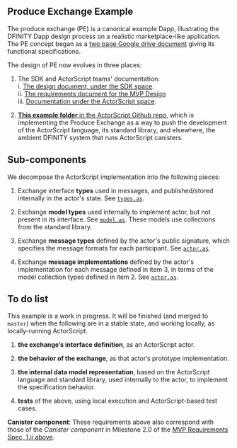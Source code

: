Produce Exchange Example
----------------------------

The produce exchange (PE) is a canonical example Dapp, illustrating
the DFINITY Dapp design process on a realistic marketplace-like
application.  The PE concept began as a [two page Google drive
document](https://docs.google.com/document/d/1AxpcuFH-x_0ZSa32DfM_BCYnGxCS37ETPNWE4BXDNdo/edit)
giving its functional specifications.

The design of PE now evolves in three places:

 1. The SDK and ActorScript teams' documentation:  
    i. [The design document, under the SDK
     space](https://dfinity.atlassian.net/wiki/x/MwD2Bg).  
    ii. [The requirements document for the MVP
      Design](https://dfinity.atlassian.net/wiki/spaces/DE/pages/116654198/Produce+Exchange+MVP+Product+Requirements)  
    iii. [Documentation under the ActorScript space](https://dfinity.atlassian.net/wiki/spaces/AST/pages/104401122/Example+Dapp+Produce+Exchange).

 2. [**This example folder** in the ActorScript Github repo](https://github.com/dfinity-lab/actorscript/tree/stdlib-examples/stdlib/examples/produce-exchange), 
    which is implementing the Produce Exchange as a way to push the development of
 the ActorScript language, its standard library, and elsewhere, the
 ambient DFINITY system that runs ActorScript canisters.

Sub-components
---------------

We decompose the ActorScript implementation into the following pieces:

 1. Exchange interface **types** used in messages, and published/stored
    internally in the actor's state. See [`types.as`](https://github.com/dfinity-lab/actorscript/blob/stdlib-examples/stdlib/examples/produce-exchange/types.as).
 
 2. Exchange **model types** used internally to implement actor, but
    not present in its interface. See [`model.as`](https://github.com/dfinity-lab/actorscript/blob/stdlib-examples/stdlib/examples/produce-exchange/model.as).  These models
    use collections from the standard library.
 
 3. Exchange **message types** defined by the actor's public
    signature, which specifies the message formats for each
    participant. See [`actor.as`](https://github.com/dfinity-lab/actorscript/blob/stdlib-examples/stdlib/examples/produce-exchange/actor.as).

 3. Exchange **message implementations** defined by the actor's
    implementation for each message defined in item 3, in terms of the
    model collection types defined in item 2.  See [`actor.as`](https://github.com/dfinity-lab/actorscript/blob/stdlib-examples/stdlib/examples/produce-exchange/actor.as).
 

To do list
-----------

This example is a work in progress.  It will be finished (and merged
to `master`) when the following are in a stable state, and working
locally, as locally-running ActorScript.

  1. **the exchange’s interface definition**, as an ActorScript actor.

  2.  **the behavior of the exchange**, as that actor’s prototype
      implementation.

  3. **the internal data model representation**, based on the
     ActorScript language and standard library, used internally to the
     actor, to implement the specification behavior.

  4. **tests** of the above, using local execution and
     ActorScript-based test cases.

**Canister component**: These requirements above also correspond with
those of the *Canister component* in Milestone 2.0 of the [MVP
Requirements Spec, 1.ii
above](https://dfinity.atlassian.net/wiki/spaces/DE/pages/116654198/Produce+Exchange+MVP+Product+Requirements).

